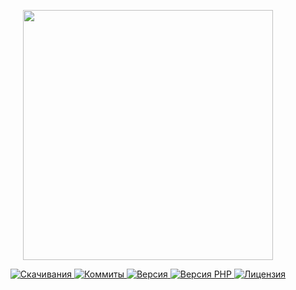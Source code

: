 <p align="center"><a href="https://www.localzet.com" target="_blank">
  <img src="https://static.zorin.space/media/logos/LocalzetGroup.png" width="400">
</a></p>

<p align="center">
  <a href="https://packagist.org/packages/triangle/view">
  <img src="https://img.shields.io/packagist/dt/triangle/view?label=%D0%A1%D0%BA%D0%B0%D1%87%D0%B8%D0%B2%D0%B0%D0%BD%D0%B8%D1%8F" alt="Скачивания">
</a>
  <a href="https://github.com/Triangle-org/View">
  <img src="https://img.shields.io/github/commit-activity/t/Triangle-org/View?label=%D0%9A%D0%BE%D0%BC%D0%BC%D0%B8%D1%82%D1%8B" alt="Коммиты">
</a>
  <a href="https://packagist.org/packages/triangle/view">
  <img src="https://img.shields.io/packagist/v/triangle/view?label=%D0%92%D0%B5%D1%80%D1%81%D0%B8%D1%8F" alt="Версия">
</a>
  <a href="https://packagist.org/packages/triangle/view">
  <img src="https://img.shields.io/packagist/dependency-v/triangle/view/php?label=PHP" alt="Версия PHP">
</a>
  <a href="https://github.com/Triangle-org/View">
  <img src="https://img.shields.io/github/license/Triangle-org/View?label=%D0%9B%D0%B8%D1%86%D0%B5%D0%BD%D0%B7%D0%B8%D1%8F" alt="Лицензия">
</a>
</p>
